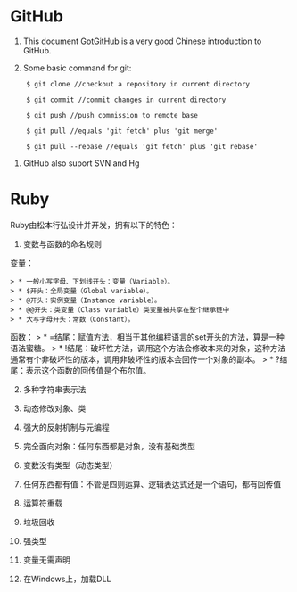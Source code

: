 # GitHub

1. This document [GotGitHub](http://www.worldhello.net/gotgithub/index.html) is a very good Chinese introduction to GitHub.

1. Some basic command for git:
```
    $ git clone //checkout a repository in current directory

    $ git commit //commit changes in current directory

    $ git push //push commission to remote base

    $ git pull //equals 'git fetch' plus 'git merge'

    $ git pull --rebase //equals 'git fetch' plus 'git rebase'
```

1. GitHub also suport SVN and Hg

# Ruby
Ruby由松本行弘设计并开发，拥有以下的特色：
1. 变数与函数的命名规则

变量：

    > * 一般小写字母、下划线开头：变量（Variable）。
    > * $开头：全局变量（Global variable）。
    > * @开头：实例变量（Instance variable）。
    > * @@开头：类变量（Class variable）类变量被共享在整个继承链中
    > * 大写字母开头：常数（Constant）。

函数：
    > * =结尾：赋值方法，相当于其他编程语言的set开头的方法，算是一种语法蜜糖。
    > * !结尾：破坏性方法，调用这个方法会修改本来的对象，这种方法通常有个非破坏性的版本，调用非破坏性的版本会回传一个对象的副本。
    > * ?结尾：表示这个函数的回传值是个布尔值。

2. 多种字符串表示法

3. 动态修改对象、类

4. 强大的反射机制与元编程

5. 完全面向对象：任何东西都是对象，没有基础类型

6. 变数没有类型（动态类型）

7. 任何东西都有值：不管是四则运算、逻辑表达式还是一个语句，都有回传值

8. 运算符重载

9. 垃圾回收

10. 强类型

11. 变量无需声明

12. 在Windows上，加载DLL

